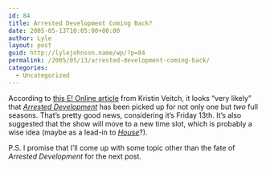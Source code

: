 ```yaml
---
id: 84
title: Arrested Development Coming Back?
date: 2005-05-13T10:05:00+00:00
author: Lyle
layout: post
guid: http://lylejohnson.name/wp/?p=84
permalink: /2005/05/13/arrested-development-coming-back/
categories:
  - Uncategorized
---
```

According to [this E! Online article](http://www.eonline.com/Gossip/Kristin/Archive2005/050513.html) from Kristin Veitch, it looks &#8220;very likely&#8221; that [_Arrested Development_](http://www.fox.com/arresteddev/) has been picked up for not only one but _two_ full seasons. That&#8217;s pretty good news, considering it&#8217;s Friday 13th. It&#8217;s also suggested that the show will move to a new time slot, which is probably a wise idea (maybe as a lead-in to [_House_](http://www.fox.com/house/)?).

P.S. I promise that I&#8217;ll come up with some topic other than the fate of _Arrested Development_ for the next post.